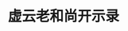 ---
title: 虚云老和尚开示录
draft: false
# Section you want to display
section: xuyun
# Pages count
count: 5
# Options: card, plain and masonry.
style: masonry

weight: 3
widget:
  handler: pages

  # Options: sm, md, lg and xl. Default is md.
  width: 

  sidebar:
    # Options: left and right. Leave blank to hide.
    position:
    # Options: sm, md, lg and xl. Default is md.
    scale:

  background:
    # Options: primary, secondary, tertiary or any valid color value. Default is primary.
    color:
    image:
    # Options: auto, cover and contain. Default is auto.
    size:
    # Options: center, top, right, bottom, left.
    position:
    # Options: fixed, local, scroll.
    attachment: 
---
